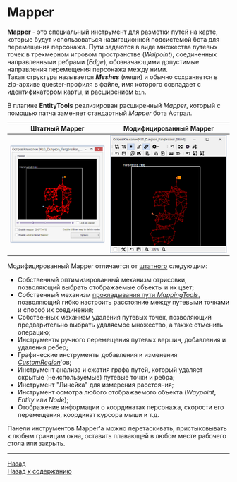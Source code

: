 # Mapper

**Mapper** - это специальный инструмент для разметки путей на карте, которые будут использоваться навигационной подсистемой бота для перемещения персонажа. 
Пути задаются в виде множества путевых точек в трехмерном игровом пространстве (*Waipoint*), соединенных направленными ребрами (*Edge*), обозначающими допустимые направления перемещения персонажа между ними.  
Такая структура называется ***Meshes*** (меши) и обычно сохраняется в zip-архиве quester-профиля в файле, имя которого совпадает с идентификатором карты, и расширением ``bin``.

В плагине **EntityTools** реализирован расширенный *Mapper*, который с помощью патча заменяет стандартный *Mapper* бота Астрал.

|Штатный Mapper|Модифицированный Mapper|
|:------------:|:---------------------:|
|![MapperExt](img/Mapper_Square.png)|![MapperExt](img/MapperExt_Square.png)|

Модифицированный Mapper отличается от [штатного](https://www.neverwinter-bot.com/forums/viewtopic.php?p=43909#p43909) следующим:
- Собственный оптимизированный механизм отрисовки, позволяющий выбрать отображаемые объекты и их цвет;
- Собственный механизм [прокладывания пути *MappingTools*](Mapper-MappingTools.md), позволяющий гибко настроить расстояние между путевыми точками и способ их соединения;
- Собственных механизм удаления путевых точек, позволяющий предварительно выбрать удаляемое множество, а также отменить операцию;
- Инструменты ручного перемещения путевых вершин, добавления и удаления ребер;
- Графические инструменты добавления и изменения [*CustomRegion*](../../General/Glossary-RU.md#ref-CustomRegion)'ов;
- Инструмент анализа и сжатия графа путей, который удаляет скрытые (неиспользуемые) путевые точки и ребра;
- Инструмент "Линейка" для измерения расстояния;
- Инструмент осмотра любого отображаемого объекта (*Waypoint*, *Entity* или *Node*);
- Отображение информации о координатах персонажа, скорости его перемещения, координат курсора мыши и т.д.

Панели инструментов Mapper'a можно перетаскивать, пристыковывать к любым границам окна, оставить плавающей в любом месте рабочего стола или закрыть.

---

<a href="javascript:history.back()">Назад</a>  
[Назад к содержанию](../../index.md)